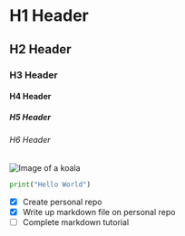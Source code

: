 # H1 Header
## H2 Header
### H3 Header
#### H4 Header
##### H5 Header
###### H6 Header

![Image of a koala](https://cdn.britannica.com/26/162626-050-3534626F/Koala.jpg)


```Python
print("Hello World")
```

- [x] Create personal repo
- [x] Write up markdown file on personal repo
- [ ] Complete markdown tutorial
